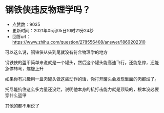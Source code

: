 # 钢铁侠违反物理学吗？
- 点赞数：9035
- 更新时间：2021年05月05日10时21分24秒
- 回答url：https://www.zhihu.com/question/278556408/answer/1869202310
<body>
 <p data-pid="xhERAIZK">可以这么说，钢铁侠从头到尾就没有符合物理学的地方</p>
 <p data-pid="jmE5BMPM">钢铁侠的盔甲简单来说就是一个罐头，然后这个罐头能高速飞行，还能急停，还能急停转弯，螺旋上升</p>
 <p data-pid="ieMsoe_P">如果你有兴趣用一盒肉罐头做这些动作的话，你打开罐头会发现里面的肉都烂了。</p>
 <p data-pid="abou3YTf">托尼能抗住这么多力量还没烂，说明他本身的抗打击能力就是顶级的，根本没必要穿什么盔甲</p>
 <p data-pid="tdoTImLf">其他的都不用说了</p>
</body>